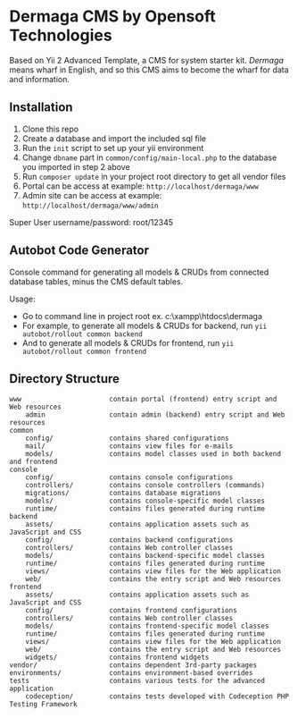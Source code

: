 # Dermaga CMS by Opensoft Technologies

Based on Yii 2 Advanced Template, a CMS for system starter kit. *Dermaga* means wharf in English, and so this CMS aims to become the wharf for data and information. 

## Installation
1. Clone this repo
2. Create a database and import the included sql file
3. Run the ```init``` script to set up your yii environment
4. Change ```dbname``` part in ```common/config/main-local.php``` to the database you imported in step 2 above
5. Run ```composer update``` in your project root directory to get all vendor files
6. Portal can be access at example: ```http://localhost/dermaga/www```
7. Admin site can be access at example: ```http://localhost/dermaga/www/admin```

Super User username/password: root/12345

## Autobot Code Generator
Console command for generating all models & CRUDs from connected database tables, minus the CMS default tables.

Usage:
* Go to command line in project root ex. c:\xampp\htdocs\dermaga
* For example, to generate all models & CRUDs for backend, run ```yii autobot/rollout common backend```
* And to generate all models & CRUDs for frontend, run ```yii autobot/rollout common frontend```


Directory Structure
-------------------

```
www                      contain portal (frontend) entry script and Web resources
    admin                contain admin (backend) entry script and Web resources
common
    config/              contains shared configurations
    mail/                contains view files for e-mails
    models/              contains model classes used in both backend and frontend
console
    config/              contains console configurations
    controllers/         contains console controllers (commands)
    migrations/          contains database migrations
    models/              contains console-specific model classes
    runtime/             contains files generated during runtime
backend
    assets/              contains application assets such as JavaScript and CSS
    config/              contains backend configurations
    controllers/         contains Web controller classes
    models/              contains backend-specific model classes
    runtime/             contains files generated during runtime
    views/               contains view files for the Web application
    web/                 contains the entry script and Web resources
frontend
    assets/              contains application assets such as JavaScript and CSS
    config/              contains frontend configurations
    controllers/         contains Web controller classes
    models/              contains frontend-specific model classes
    runtime/             contains files generated during runtime
    views/               contains view files for the Web application
    web/                 contains the entry script and Web resources
    widgets/             contains frontend widgets
vendor/                  contains dependent 3rd-party packages
environments/            contains environment-based overrides
tests                    contains various tests for the advanced application
    codeception/         contains tests developed with Codeception PHP Testing Framework
```
